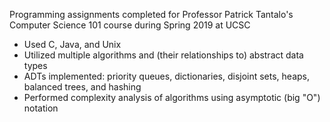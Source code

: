 Programming assignments completed for Professor Patrick Tantalo's Computer Science 101 course during Spring 2019 at UCSC

- Used C, Java, and Unix
- Utilized multiple algorithms and (their relationships to) abstract data types
- ADTs implemented: priority queues, dictionaries, disjoint sets, heaps, balanced trees, and hashing
- Performed complexity analysis of algorithms using asymptotic (big "O") notation
